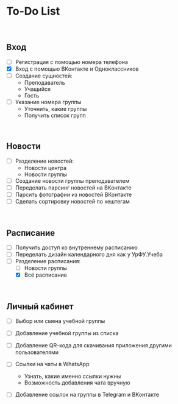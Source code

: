 # To-Do List

<br>

## Вход

- [ ] Регистрация с помощью номера телефона
- [x] Вход с помощью ВКонтакте и Одноклассников
- [ ] Создание сущностей:
    - Преподаватель
    - Учащийся
    - Гость
- [ ] Указание номера группы
    - Уточнить, какие группы
    - Получить список групп

<br>

## Новости

- [ ] Разделение новостей:
    - Новости центра
    - Новости группы
- [ ] Создание новости группы преподавателем
- [ ] Переделать парсинг новостей на ВКонтакте
- [ ] Парсить фотографии из новостей ВКонтакте
- [ ] Сделать сортировку новостей по хештегам

<br>

## Расписание

- [ ] Получить доступ ко внутреннему расписанию
- [ ] Переделать дизайн календарного дня как у УрФУ.Учеба
- [ ] Разделение расписания:
    - [ ] Новости группы
    - [x] Всё расписание

<br>

## Личный кабинет

- [ ] Выбор или смена учебной группы
- [ ] Добавление учебной группы из списка
- [ ] Добавление QR-кода для скачивания приложения другими пользователями
- [ ] Ссылки на чаты в WhatsApp
    - Узнать, какие именно ссылки нужны
    - Возможность добавления чата вручную
- [ ] Добавление ссылок на группы в Telegram и ВКонтакте

